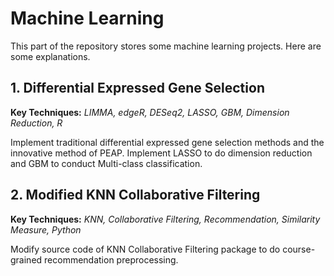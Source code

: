 # Machine Learning
This part of the repository stores some machine learning projects. Here are some explanations.
## 1. Differential Expressed Gene Selection
**Key Techniques:** *LIMMA, edgeR, DESeq2, LASSO, GBM, Dimension Reduction, R*    
  
Implement traditional differential expressed gene selection methods and the innovative method of PEAP. Implement LASSO to do dimension reduction and GBM to conduct Multi-class classification.
## 2. Modified KNN Collaborative Filtering
**Key Techniques:** *KNN, Collaborative Filtering, Recommendation, Similarity Measure, Python*  
  
Modify source code of KNN Collaborative Filtering package to do course-grained recommendation preprocessing.

